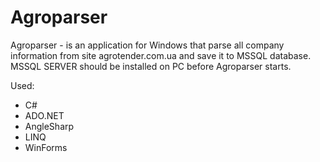 # Agroparser
Agroparser - is an application for Windows that parse all company information from site agrotender.com.ua and save it to MSSQL database.
MSSQL SERVER should be installed on PC before Agroparser starts.

Used:
* C#
* ADO.NET
* AngleSharp
* LINQ
* WinForms